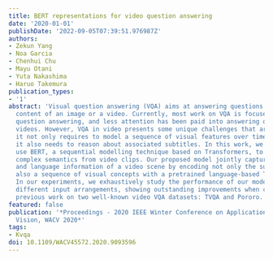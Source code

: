 ```yaml
---
title: BERT representations for video question answering
date: '2020-01-01'
publishDate: '2022-09-05T07:39:51.976987Z'
authors:
- Zekun Yang
- Noa Garcia
- Chenhui Chu
- Mayu Otani
- Yuta Nakashima
- Haruo Takemura
publication_types:
- '1'
abstract: 'Visual question answering (VQA) aims at answering questions about the visual
  content of an image or a video. Currently, most work on VQA is focused on image-based
  question answering, and less attention has been paid into answering questions about
  videos. However, VQA in video presents some unique challenges that are worth studying:
  it not only requires to model a sequence of visual features over time, but often
  it also needs to reason about associated subtitles. In this work, we propose to
  use BERT, a sequential modelling technique based on Transformers, to encode the
  complex semantics from video clips. Our proposed model jointly captures the visual
  and language information of a video scene by encoding not only the subtitles but
  also a sequence of visual concepts with a pretrained language-based Transformer.
  In our experiments, we exhaustively study the performance of our model by taking
  different input arrangements, showing outstanding improvements when compared against
  previous work on two well-known video VQA datasets: TVQA and Pororo.'
featured: false
publication: '*Proceedings - 2020 IEEE Winter Conference on Applications of Computer
  Vision, WACV 2020*'
tags:
- Kvqa
doi: 10.1109/WACV45572.2020.9093596
---
```


